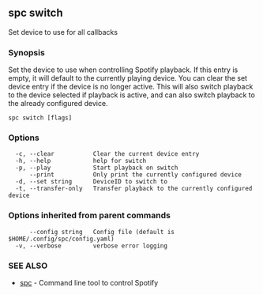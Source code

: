 ## spc switch

Set device to use for all callbacks

### Synopsis

Set the device to use when controlling Spotify playback.
If this entry is empty, it will default to the currently playing device.
You can clear the set device entry if the device is no longer active.
This will also switch playback to the device selected if playback is active,
and can also switch playback to the already configured device.

```
spc switch [flags]
```

### Options

```
  -c, --clear           Clear the current device entry
  -h, --help            help for switch
  -p, --play            Start playback on switch
      --print           Only print the currently configured device
  -d, --set string      DeviceID to switch to
  -t, --transfer-only   Transfer playback to the currently configured device
```

### Options inherited from parent commands

```
      --config string   Config file (default is $HOME/.config/spc/config.yaml)
  -v, --verbose         verbose error logging
```

### SEE ALSO

* [spc](spc.md)	 - Command line tool to control Spotify

